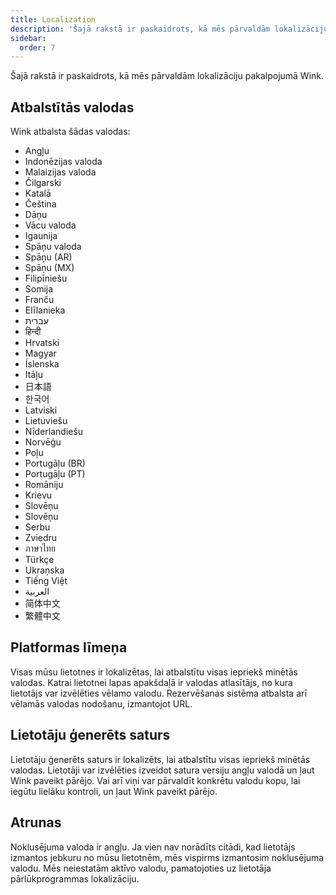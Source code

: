 ```yaml
---
title: Localization
description: 'Šajā rakstā ir paskaidrots, kā mēs pārvaldām lokalizāciju pakalpojumā Wink.'
sidebar:
  order: 7
---
```

Šajā rakstā ir paskaidrots, kā mēs pārvaldām lokalizāciju pakalpojumā Wink.

## Atbalstītās valodas

Wink atbalsta šādas valodas:

* Angļu
* Indonēzijas valoda
* Malaizijas valoda
* Čilgarski
* Katalā
* Čeština
* Dāņu
* Vācu valoda
* Igaunija
* Spāņu valoda
* Spāņu (AR)
* Spāņu (MX)
* Filipīniešu
* Somija
* Franču
* Elīlanieka
* עברית
* हिन्दी
* Hrvatski
* Magyar
* Íslenska
* Itāļu
* 日本語
* 한국어
* Latviski
* Lietuviešu
* Nīderlandiešu
* Norvēģu
* Poļu
* Portugāļu (BR)
* Portugāļu (PT)
* Romāniju
* Krievu
* Slovēņu
* Slovēņu
* Serbu
* Zviedru
* ภาษาไทย
* Türkçe
* Ukraņska
* Tiếng Việt
* العربية
* 简体中文
* 繁體中文

## Platformas līmeņa

Visas mūsu lietotnes ir lokalizētas, lai atbalstītu visas iepriekš minētās valodas. Katrai lietotnei lapas apakšdaļā ir valodas atlasītājs, no kura lietotājs var izvēlēties vēlamo valodu. Rezervēšanas sistēma atbalsta arī vēlamās valodas nodošanu, izmantojot URL.

## Lietotāju ģenerēts saturs

Lietotāju ģenerēts saturs ir lokalizēts, lai atbalstītu visas iepriekš minētās valodas. Lietotāji var izvēlēties izveidot satura versiju angļu valodā un ļaut Wink paveikt pārējo. Vai arī viņi var pārvaldīt konkrētu valodu kopu, lai iegūtu lielāku kontroli, un ļaut Wink paveikt pārējo.

## Atrunas

Noklusējuma valoda ir angļu. Ja vien nav norādīts citādi, kad lietotājs izmantos jebkuru no mūsu lietotnēm, mēs vispirms izmantosim noklusējuma valodu. Mēs neiestatām aktīvo valodu, pamatojoties uz lietotāja pārlūkprogrammas lokalizāciju.

